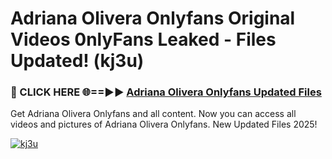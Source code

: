 # Adriana Olivera Onlyfans Original Videos 0nlyFans Leaked - Files Updated! (kj3u)

<h3>🔴 CLICK HERE 🌐==►► <a href="https://tinyurl.com/4seja8ks" rel="nofollow">Adriana Olivera Onlyfans Updated Files</a></h3>

Get Adriana Olivera Onlyfans and all content. Now you can access all videos and pictures of Adriana Olivera Onlyfans. New Updated Files 2025!

[![kj3u](https://i.imgur.com/EWjZXRe.gif)](https://tinyurl.com/4seja8ks)
